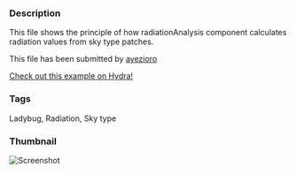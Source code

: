 ### Description 
This file shows the principle of how radiationAnalysis component calculates radiation values from sky type patches.

This file has been submitted by [ayezioro](https://github.com/ayezioro)

[Check out this example on Hydra!](http://hydrashare.github.io/hydra/viewer?owner=ayezioro&fork=hydra&id=02_Radiation_Vectors2SkyPatches_01)
### Tags 
Ladybug, Radiation, Sky type
### Thumbnail 
![Screenshot](https://raw.githubusercontent.com/ayezioro/hydra/master/02_Radiation_Vectors2SkyPatches_01/thumbnail.png)
